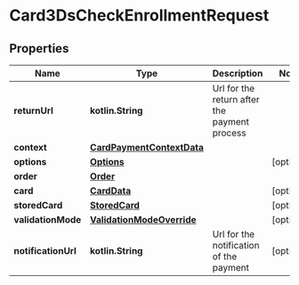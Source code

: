 
# Card3DsCheckEnrollmentRequest

## Properties
Name | Type | Description | Notes
------------ | ------------- | ------------- | -------------
**returnUrl** | **kotlin.String** | Url for the return after the payment process | 
**context** | [**CardPaymentContextData**](CardPaymentContextData.md) |  | 
**options** | [**Options**](Options.md) |  |  [optional]
**order** | [**Order**](Order.md) |  | 
**card** | [**CardData**](CardData.md) |  |  [optional]
**storedCard** | [**StoredCard**](StoredCard.md) |  |  [optional]
**validationMode** | [**ValidationModeOverride**](ValidationModeOverride.md) |  |  [optional]
**notificationUrl** | **kotlin.String** | Url for the notification of the payment |  [optional]



